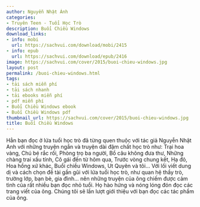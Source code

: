```yaml
---
author: Nguyễn Nhật Ánh
categories:
- Truyên Teen - Tuổi Học Trò
description: Buổi Chiều Windows
download_links:
- info: mobi
  url: https://sachvui.com/download/mobi/2415
- info: epub
  url: https://sachvui.com/download/epub/2416
image: https://sachvui.com/cover/2015/buoi-chieu-windows.jpg
layout: post
permalink: /buoi-chieu-windows.html
tags:
- tải sách miễn phí
- tải sách nhanh
- tải ebooks miễn phí
- pdf miễn phí
- Buổi Chiều Windows ebook
- Buổi Chiều Windows pdf
thumbnail_url: https://sachvui.com/cover/2015/buoi-chieu-windows.jpg
title: Buổi Chiều Windows
---
```


 <div class="item-desc text-justify"> <p>Hẳn bạn đọc ở lứa tuổi học trò đã từng quen thuộc với tác giả Nguyễn Nhật Anh với những truyện ngắn và truyện dài đậm chất học trò như: Trại hoa vàng, Chú bé rắc rối, Phòng trọ ba người, Bồ câu không đưa thư, Những chàng trai xấu tính, Cô gái đến từ hôm qua, Trước vòng chung kết, Hạ đỏ, Hoa hồng xứ khác, Buổi chiều Windows, Ut Quyên và tôi... Với lối viết dung dị và cách chọn đề tài gần gũi với lứa tuổi học trò, như quan hệ thầy trò, trường lớp, bạn bè, gia đình... nên những truyện của ông chiếm được cảm tình của rất nhiều bạn đọc nhỏ tuổi. Họ hào hứng và nóng lóng đón đọc các trang viết của ông. Chúng tôi sẽ lần lượt giới thiệu với bạn đọc các tác phẩm của ông.</p> </div>